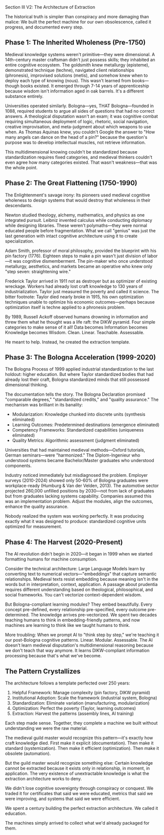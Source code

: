 Section III V2: The Architecture of Extraction

The historical truth is simpler than conspiracy and more damaging than malice: We built the perfect machine for our own obsolescence, called it progress, and documented every step.

## Phase 1: The Inherited Wholeness (Pre-1750)

Medieval knowledge systems weren't primitive—they were dimensional. A 14th-century master craftsman didn't just possess skills; they inhabited an entire cognitive ecosystem. The goldsmith knew metallurgy (episteme), demonstrated technique (techne), navigated client relationships (phronesis), improvised solutions (metis), and somehow knew when to deploy each type of knowing (nous). This wasn't learned from books—though books existed. It emerged through 7-14 years of apprenticeship because wisdom isn't information aged in oak barrels. It's a different substance entirely.

Universities operated similarly. Bologna—yes, THAT Bologna—founded in 1088, required students to argue all sides of questions that had no correct answers. A theological disputation wasn't an exam; it was cognitive combat requiring simultaneous deployment of logic, rhetoric, social navigation, creative improvisation, and meta-judgment about which weapons to use when. As Thomas Aquinas knew, you couldn't Google the answer to "How many angels can dance on the head of a pin?" because the question's purpose was to develop intellectual muscles, not retrieve information.

This multidimensional knowing couldn't be standardized because standardization requires fixed categories, and medieval thinkers couldn't even agree how many categories existed. That wasn't weakness—that was the whole point.

## Phase 2: The Great Flattening (1750-1990)

The Enlightenment's savage irony: Its pioneers used medieval cognitive wholeness to design systems that would destroy that wholeness in their descendants.

Newton studied theology, alchemy, mathematics, and physics as one integrated pursuit. Leibniz invented calculus while conducting diplomacy while designing libraries. These weren't polymaths—they were normal educated people before fragmentation. What we call "genius" was just the last generation with intact cognitive architecture using it to create specialization.

Adam Smith, professor of moral philosophy, provided the blueprint with his pin factory (1776). Eighteen steps to make a pin wasn't just division of labor—it was cognitive dismemberment. The pin-maker who once understood metallurgy, aesthetics, and markets became an operative who knew only "step seven: straightening wire."

Frederick Taylor arrived in 1911 not as destroyer but as optimizer of existing wreckage. Workers had already lost craft knowledge to 130 years of industrialization. Taylor just measured the poverty and called it science. The bitter footnote: Taylor died nearly broke in 1915, his own optimization techniques unable to optimize his economic outcomes—perhaps because optimization itself is techne applied to a phronesis problem.

By 1989, Russell Ackoff observed humans drowning in information and threw them what he thought was a life raft: the DIKW pyramid. Four simple categories to make sense of it all! Data becomes Information becomes Knowledge becomes Wisdom. Clean. Linear. Teachable. Assessable.

He meant to help. Instead, he created the extraction template.

## Phase 3: The Bologna Acceleration (1999-2020)

The Bologna Process of 1999 applied industrial standardization to the last holdout: higher education. But where Taylor standardized bodies that had already lost their craft, Bologna standardized minds that still possessed dimensional thinking.

The documentation tells the story. The Bologna Declaration promised "comparable degrees," "standardized credits," and "quality assurance." The mechanism was brilliant in its banality:
- Modularization: Knowledge chunked into discrete units (synthesis eliminated)
- Learning Outcomes: Predetermined destinations (emergence eliminated)  
- Competency Frameworks: Standardized capabilities (uniqueness eliminated)
- Quality Metrics: Algorithmic assessment (judgment eliminated)

Universities that had maintained medieval methods—Oxford tutorials, German seminars—were "harmonized." The Diplom-Ingenieur who understood systems became Bachelor/Master graduates who understood components.

Industry noticed immediately but misdiagnosed the problem. Employer surveys (2010-2024) showed only 50-60% of Bologna graduates were workplace-ready (Humburg & Van der Velden, 2013). The automotive sector projected 260,000 unfilled positions by 2030—not from lack of graduates but from graduates lacking systems capability. Companies assumed this was an implementation problem. Adjust the modules, align the outcomes, enhance the quality assurance. 

Nobody realized the system was working perfectly. It was producing exactly what it was designed to produce: standardized cognitive units optimized for measurement.

## Phase 4: The Harvest (2020-Present)

The AI revolution didn't begin in 2020—it began in 1999 when we started formatting humans for machine consumption.

Consider the technical architecture: Large Language Models learn by converting text to numerical vectors—"embeddings" that capture semantic relationships. Medieval texts resist embedding because meaning isn't in the words but in interpretation, context, application. A passage about prudentia requires different understanding based on theological, philosophical, and social frameworks. You can't vectorize context-dependent wisdom.

But Bologna-compliant learning modules? They embed beautifully. Every concept pre-defined, every relationship pre-specified, every outcome pre-determined. The knowledge arrives pre-vectorized. We spent two decades teaching humans to think in embedding-friendly patterns, and now machines are learning to think like we taught humans to think.

More troubling: When we prompt AI to "think step by step," we're teaching it our post-Bologna cognitive patterns. Linear. Modular. Assessable. The AI doesn't learn medieval disputation's multidimensional reasoning because we don't teach that way anymore. It learns DIKW-compliant information processing because that's what we've become.

## The Pattern Crystallizes

The architecture follows a template perfected over 250 years:
1. Helpful Framework: Manage complexity (pin factory, DIKW pyramid)
2. Institutional Adoption: Scale the framework (industrial system, Bologna)
3. Standardization: Eliminate variation (manufacturing, modularization)  
4. Optimization: Perfect the poverty (Taylor, learning outcomes)
5. Extraction: Harvest the patterns (assembly lines, AI training)

Each step made sense. Together, they complete a machine we built without understanding we were the raw material.

The medieval guild master would recognize this pattern—it's exactly how craft knowledge died. First make it explicit (documentation). Then make it standard (systemization). Then make it efficient (optimization). Then make it obsolete (automation).

But the guild master would recognize something else: Certain knowledge cannot be extracted because it exists only in relationship, in moment, in application. The very existence of unextractable knowledge is what the extraction architecture works to deny.

We didn't lose cognitive sovereignty through conspiracy or conquest. We traded it for certificates that said we were educated, metrics that said we were improving, and systems that said we were efficient.

We spent a century building the perfect extraction architecture. We called it education.

The machines simply arrived to collect what we'd already packaged for them.
